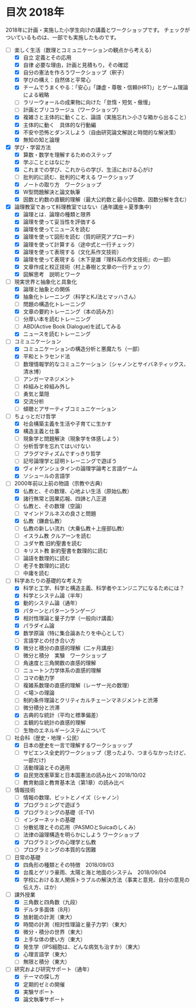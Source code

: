 # 目次 2018年

2018年に計画・実施した小学生向けの講義とワークショップです。
チェックがついているものは、一部でも実施したものです。

- [ ] 楽しく生活（数理とコミュニケーションの観点から考える）
	- [x] 自立 定義とその応用
	- [x] 自律 必要な理由，計画と見積もり，その確認
	- [x] 自分の憲法を作ろうワークショップ（釈子）
	- [x] 学びの構え：自然体と平常心
	- [x] チームでうまくやる：「安心」「謙虚・尊敬・信頼(HRT)」とゲーム理論による戦略
	- [ ] ラリーウォールの成果物に向けた「怠惰・短気・傲慢」
	- [ ] 計画とブリコラージュ（ワークショップ）
	- [x] 複雑さと主体的に動くこと、論語（実施忘れ＞小さな箱から出ること）
	- [x] 主体的に動く　具体的な行動編
	- [x] 不安や恐怖とダンスしよう（自由研究論文解説と時間的な解決策）
	- [x] 無知の知と論理
- [x] 学び・学習方法
	- [x] 算数・数学を理解するためのステップ
	- [x] 学ぶこととはなにか
	- [x] これまでの学び、これからの学び、生活における心がけ
	- [ ] 批判的に読む、批判的に考える ワークショップ
	- [x] ノートの取り方　ワークショップ
	- [x] W型問題解決と論文執筆
	- [x] 因数と約数の直観的理解（最大公約数と最小公倍数、因数分解を含む）
- [x] 論理教室であって料理教室ではない（通年講座＋夏季集中）
	- [x] 論理とは．論理の種類と限界
	- [x] 論理を使って妥当性を評価する
	- [x] 論理を使ってニュースを読む
	- [x] 論理を使って図形を読む（質的研究アプローチ）
	- [x] 論理を使って計算する（途中式と一行チェック）
	- [x] 論理を使って表現する（文化系作文技術）
	- [x] 論理を使って表現する（木下是雄『理科系の作文技術』の一部）
	- [x] 文章作成と校正技術（村上春樹と文章の一行チェック）
	- [x] 図解思考　説明とワーク
- [ ] 現実世界と抽象化と具象化
	- [x] 論理と抽象との関係
	- [x] 抽象化トレーニング（科学とKJ法とマッハさん）
	- [ ] 問題の構造化トレーニング
	- [x] 文章の要約トレーニング（本の読み方）
	- [ ] 分厚い本を読むトレーニング
	- [ ] ABD(Active Book Dialogue)を試してみる
	- [x] ニュースを読むトレーニング
- [ ] コミュニケーション
	- [x] コミュニケーションの構造分析と悪魔たち（一部）
	- [x] 平和とトラセンド法
	- [ ] 数理情報学的なコミュニケーション（シャノンとサイバネティックス、清水博）
	- [ ] アンガーマネジメント
	- [ ] 枠組みと枠組み外し
	- [ ] 勇気と葉隠
	- [x] 交流分析
	- [ ] 傾聴とアサーティブコミュニケーション
- [ ] ちょっとだけ哲学
	- [x] 社会構築主義を生活や子育てに生かす
	- [x] 構造主義と仕事
	- [ ] 現象学と問題解決（現象学を体感しよう）
	- [ ] 分析哲学を忘れてはいけない
	- [ ] プラグマティズムですっきり哲学
	- [ ] 記号論理学と証明トレーニングで遊ぼう
	- [x] ヴィドゲンシュタインの論理学論考と言語ゲーム
	- [x] ソシュールの言語学
- [ ] 2000年前以上前の物語（宗教や古典）
	- [x] 仏教と、その数理、心地よい生活（原始仏教）
	- [x] 諸行無常と因果応報、四諦と八正道
	- [ ] 仏教と、その数理（空論）
	- [ ] マインドフルネスの良さと問題
	- [x] 仏教（鎌倉仏教）
	- [ ] 仏教の新しい流れ（大乗仏教＋上座部仏教）
	- [ ] イスラム教 クルアーンを読む
	- [ ] ユダヤ教 旧約聖書を読む
	- [ ] キリスト教 新約聖書を数理的に読む
	- [ ] 論語を数理的に読む
	- [ ] 老子を数理的に読む
	- [ ] 中庸を読む
- [ ] 科学あたりの基礎的な考え方
	- [x] 科学と工学、科学と構造主義、科学者やエンジニアになるためには？
	- [x] 科学とシステム論（半年）
	- [x] 動的システム論（通年）
	- [x] パターンとパターンランゲージ
	- [x] 相対性理論と量子力学（一般向け講義）
	- [x] パラダイム論
	- [x] 数学原論（特に集合論あたりを中心として）
	- [ ] 言語学との付き合い方
	- [x] 微分と積分の直感的理解（二ヶ月講座）
	- [ ] 微分と積分　実験　ワークショップ
	- [ ] 角速度と三角関数の直感的理解
	- [ ] ニュートン力学体系の直感的理解
	- [ ] コマの動力学
	- [ ] 複雑系数理の直感的理解（レーザー光の数理）
	- [ ] ＜場＞の理論
	- [ ] 制約条件理論とクリティカルチェーンマネジメントと渋滞
	- [ ] 微分積分と渋滞
	- [x] 古典的な統計（平均と標準偏差）
	- [ ] 主観的な統計の直感的理解
	- [ ] 生物のエネルギーシステムについて
- [ ] 社会科（歴史・地理・公民）
	- [x] 日本の歴史を一言で理解するワークショッップ
	- [ ] サピエンス全史的ワークショップ（思ったより、つまらなかったけど、一部だけ)
	- [ ] 活動理論とその適用
	- [x] 自民党改憲草案と日本国憲法の読み比べ 2018/10/02
	- [ ] 教育勅語と教育基本法（第1章）の読み比べ
- [ ] 情報技術
	- [ ] 情報の数理、ビットとノイズ（シャノン）
	- [x] プログラミングで遊ぼう
	- [x] プログラミングの基礎（E-TV)
	- [ ] インターネットの基礎
	- [ ] 分散処理とその応用（PASMOとSuicaのしくみ）
	- [ ] 法律の論理構造を明らかにしよう ワークショップ
	- [x] プログラミングの心理学と仏教
	- [ ] プログラミングの本質的な困難
- [ ] 日常の基礎
	- [x] 四角形の種類とその特徴　2018/09/03
	- [x] 台風とゲリラ豪雨、太陽と海と地面のシステム　2018/09/04
	- [x] 学校における友人関係トラブルの解決方法（事実と意見、自分の意見の伝え方、ほか）
- [ ] 課外授業
	- [x] 三角数と四角数（九段）
	- [x] デルタ多面体（8月）
	- [x] 放射能の計測（東大）
	- [x] 時間の計測（相対性理論と量子力学）（東大）
	- [x] 微分・積分の世界（東大）
	- [x] 上手な体の使い方（東大）
	- [x] 発生学（IPS細胞は、どんな病気も治すか）（東大）
	- [x] 心理言語学（東大）
	- [ ] 無限と積分（東大）
- [ ] 研究および研究サポート（通年）
	- [x] テーマの探し方
	- [x] 定期的ゼミの開催
	- [x] 実験サポート
	- [x] 論文執筆サポート
